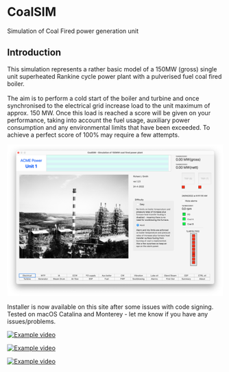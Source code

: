 # CoalSIM
Simulation of Coal Fired power generation unit

## Introduction

This simulation represents a rather basic model of a 150MW (gross)
single unit superheated Rankine cycle power plant with a pulverised fuel
coal fired boiler.\
\
The aim is to perform a cold start of the boiler and turbine and once
synchronised to the electrical grid increase load to the unit maximum of
approx. 150 MW. Once this load is reached a score will be given on your
performance, taking into account the fuel usage, auxiliary power
consumption and any environmental limits that have been exceeded. To
achieve a perfect score of 100% may require a few attempts.

![Opening Screen view](/Screenshots/About.png)

Installer is now available on this site after some issues with code signing. Tested on macOS Catalina and Monterey - let me know if you have any issues/problems.

[![Example video](https://img.youtube.com/vi/ggscLw_pcnM/0.jpg)](https://youtu.be/ggscLw_pcnM)

[![Example video](https://img.youtube.com/vi/fgX8T1K6Srg/0.jpg)](https://youtu.be/fgX8T1K6Srg)

[![Example video](https://img.youtube.com/vi/BFS_aGBLRnQ/0.jpg)](https://youtu.be/BFS_aGBLRnQ)
